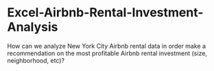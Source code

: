# Excel-Airbnb-Rental-Investment-Analysis
How can we analyze New York City Airbnb rental data in order make a recommendation on the most profitable Airbnb rental investment (size, neighborhood, etc)?               
